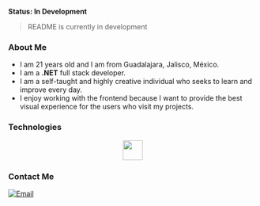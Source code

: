 **Status: In Development**

> README  is currently in development

### About Me

- I am 21 years old and I am from Guadalajara, Jalisco, México.
- I am a **.NET** full stack developer.
- I am a self-taught and highly creative individual who seeks to learn and improve every day.
- I enjoy working with the frontend because I want to provide the best visual experience for the users who visit my projects.

### Technologies

<div align="center">
  <img src="https://skillicons.dev/icons?i=js,html,css,react,git,dotnet,mysql,bash,mongo,unity" height="40"/>
</div>

### Contact Me
<a href="jordi77alva@gmail.com"><img alt="Email" src="https://img.shields.io/badge/Gmail-jordi77alva@gmail.com-blue?style=flat-square&logo=gmail"></a>  
<!--
**JordyPirata/JordyPirata** is a ✨ _special_ ✨ repository because its `README.md` (this file) appears on your GitHub profile.

Here are some ideas to get you started:

- 🔭 I’m currently working on ...
- 🌱 I’m currently learning ...
- 👯 I’m looking to collaborate on ...
- 🤔 I’m looking for help with ...
- 💬 Ask me about ...
- 📫 How to reach me: ...
- 😄 Pronouns: ...
- ⚡ Fun fact: ...
-->
